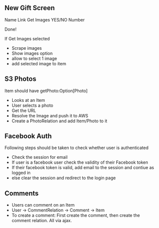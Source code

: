 ## New Gift Screen

Name
Link
Get Images YES/NO
Number

Done!

If Get Images selected
- Scrape images
- Show images option
- allow to select 1 image
- add selected image to item



## S3 Photos

Item should have getPhoto:Option[Photo]

* Looks at an Item
* User selects a photo
* Get the URL
* Resolve the Image and push it to AWS
* Create a PhotoRelation and add Item/Photo to it


## Facebook Auth

Following steps should be taken to check whether user is authenticated

* Check the session for email
* If user is a facebook user check the validity of their Facebook token
* If their facebook token is valid, add email to the session and contiue as logged in
* else clear the session and redirect to the login page


##  Comments

* Users can comment on an Item
* User -> CommentRelation ->  Comment
                          ->  Item
* To create a comment: First create the comment, then create the comment relation. All via ajax.                          








